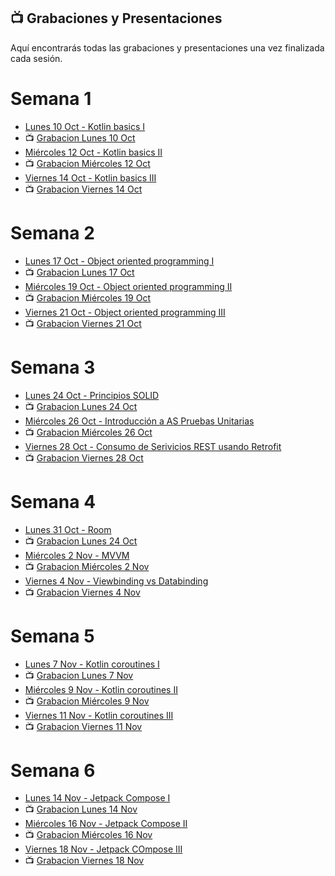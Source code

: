 ## 📺 Grabaciones y Presentaciones
Aquí encontrarás todas las grabaciones y presentaciones una vez finalizada cada sesión.

# Semana 1
- [Lunes 10 Oct - Kotlin basics I](https://drive.google.com/file/d/103MTNIR2uhxMVX1sUdPai5vUDAgvKD0V/view?usp=sharing)
- 📺 [Grabacion Lunes 10 Oct](https://drive.google.com/file/d/1ObG2Ccc-0o0oqQuB9ueIMn3Ex9T2dj2l/view?usp=sharing)
- [Miércoles 12 Oct - Kotlin basics II](https://drive.google.com/file/d/157uZrKLx0Ruy-IGU5LZiK33iunfR53wk/view?usp=sharing)
- 📺 [Grabacion Miércoles 12 Oct](https://drive.google.com/file/d/1YU-FgLAL6FSHmcLlgxlDHbXhBN-iU3gM/view?usp=sharing)
- [Viernes 14 Oct - Kotlin basics III](https://drive.google.com/file/d/103MTNIR2uhxMVX1sUdPai5vUDAgvKD0V/view?usp=sharing)
- 📺 [Grabacion Viernes 14 Oct](https://drive.google.com/file/d/1VCC1q972Z7KpcyTha4DYnUSz-raGemNA/view?usp=sharing)

# Semana 2
- [Lunes 17 Oct - Object oriented programming I](https://drive.google.com/file/d/1YGY3zd17ANsZLl_FYKOEVYzi6yBQ4Ewv/view?usp=sharing)
- 📺 [Grabacion Lunes 17 Oct](https://drive.google.com/file/d/105b-daOL58kTf5dQpB-eb5qat-Y9qpQ_/view?usp=sharing)
- [Miércoles 19 Oct - Object oriented programming II](https://drive.google.com/file/d/1ESmk3-jTHO5NOd7s6yMDBjLfENSuVAva/view?usp=sharing)
- 📺 [Grabacion Miércoles 19 Oct](https://drive.google.com/file/d/1yO2GV3SAw8nNJYKuWtZLarXmgWwbdeG5/view?usp=sharing)
- [Viernes 21 Oct - Object oriented programming III](https://drive.google.com/file/d/1Ay8G5otOTSvofUoo8UH9afhhVAfhzruS/view?usp=sharing)
- 📺 [Grabacion Viernes 21 Oct](https://drive.google.com/file/d/1o9zw-0yL_OLLDFlYGhBVK9dYISue5R5f/view?usp=sharing)

# Semana 3
- [Lunes 24 Oct - Principios SOLID](https://drive.google.com/file/d/13nxpdrAv_UhqJGnZF67ubgSSIEqX5BgZ/view?usp=sharing)
- 📺 [Grabacion Lunes 24 Oct](https://drive.google.com/file/d/1dKui03Tj4PqnxMSkIwtNRLrThyeUuYmn/view?usp=sharing)
- [Miércoles 26 Oct - Introducción a AS Pruebas Unitarias](https://drive.google.com/file/d/14PkeDrg_Dm3bwqqbLieQF7ZNTCt2scbl/view?usp=sharing)
- 📺 [Grabacion Miércoles 26 Oct](https://drive.google.com/file/d/1aoyLnQcQfXnA3cAWG2LNIpTuNE3mXof2/view?usp=sharing)
- [Viernes 28 Oct - Consumo de Serivicios REST usando Retrofit](https://drive.google.com/file/d/1ho5jHTzVovDJ4Mj3t69K9i0xRrGd-32f/view?usp=sharing)
- 📺 [Grabacion Viernes 28 Oct](https://drive.google.com/file/d/1avdq3mph2vWk10lAF_xl65CmWNfU7LUm/view?usp=sharing)

# Semana 4
- [Lunes 31 Oct - Room ](https://drive.google.com/file/d/1h07QwsfUYOXCyKfxwn6g3EbSjTyzXc2U/view?usp=sharing)
- 📺 [Grabacion Lunes 24 Oct](https://drive.google.com/file/d/1fZnIDA3dvFnGcFop48wIIQ5mXlcQK7Z1/view?usp=sharing)
- [Miércoles 2 Nov - MVVM](https://drive.google.com/file/d/12PJVaqwfq3gbqfljgwtFVGZ028lhsAo9/view?usp=sharing)
- 📺 [Grabacion Miércoles 2 Nov](https://drive.google.com/file/d/1rggkUO1p8pjf59MRmIw0wJP7cyc0dWBb/view?usp=share_link)
- [Viernes 4 Nov - Viewbinding vs Databinding](https://drive.google.com/file/d/1Q0oJr6k1PQFdnmwYppPLjuamozdrfU8n/view?usp=sharing)
- 📺 [Grabacion Viernes 4 Nov](https://drive.google.com/file/d/1HzNTyzL-g2CWhDqXQ-fIYl4DxFWpV6ZH/view?usp=sharing)


# Semana 5
- [Lunes 7 Nov - Kotlin coroutines I](https://drive.google.com/file/d/16LAWO3C50NShn696WlSyt6svuW4domBt/view?usp=sharing)
- 📺 [Grabacion Lunes 7 Nov](https://drive.google.com/file/d/15poI4GfwYt5hVYmejpCj_FkhIWozLxrI/view?usp=sharing)
- [Miércoles 9 Nov - Kotlin coroutines II](https://drive.google.com/file/d/1GrvJwV9yEbEnnaxa_lw-EVSDVGLG0enJ/view?usp=sharing)
- 📺 [Grabacion Miércoles 9 Nov](https://drive.google.com/file/d/1ol-eqmmpH3sRZQV7XgkFonLcFw5kD5C6/view?usp=sharing)
- [Viernes 11 Nov - Kotlin coroutines III](https://drive.google.com/file/d/1yqfmocCC3POVBJ0ONEoFwQOAVV3gQgoV/view?usp=sharing)
- 📺 [Grabacion Viernes 11 Nov](https://drive.google.com/file/d/1YM_9dNsNiAN2_fhD5rGo7T6n_aEpQOOo/view?usp=sharing)

# Semana 6
- [Lunes 14 Nov - Jetpack Compose I](https://drive.google.com/file/d/1vkRZ583U-kjfabz8mtryuNS6d-zehnb_/view?usp=sharing)
- 📺 [Grabacion Lunes 14 Nov]()
- [Miércoles 16 Nov - Jetpack Compose II](https://drive.google.com/file/d/1d49-NsDgHZXURfumkZLErujSotkbqwIn/view?usp=sharing)
- 📺 [Grabacion Miércoles 16 Nov]()
- [Viernes 18 Nov - Jetpack COmpose III](https://drive.google.com/file/d/1UkEX1s8cP37lARB1gErtti7iOMj6eqNA/view?usp=sharing)
- 📺 [Grabacion Viernes 18 Nov]()
